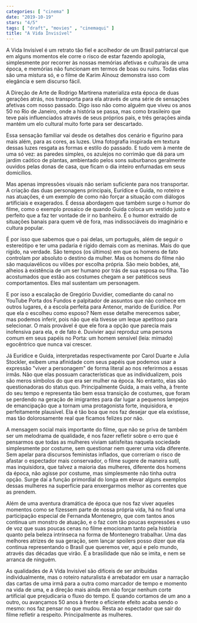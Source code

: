 ```yaml
---
categories: [ "cinema" ]
date: "2019-10-19"
stars: "4/5"
tags: [ "draft", "movies" , "cinemaqui" ]
title: "A Vida Invisível"
---
```

A Vida Invisível é um retrato tão fiel e acolhedor de um Brasil
patriarcal que em alguns momentos ele corre o risco de estar fazendo
apologia, simplesmente por recorrer às nossas memórias afetivas e
culturais de uma época, e memórias não funcionam em termos de boas
ou ruins. Todas elas são uma mistura só, e o filme de Karim Aïnouz
demonstra isso com elegância e sem discurso fácil.

A Direção de Arte de Rodrigo Martirena materializa esta época de duas
gerações atrás, nos transporta para ela através de uma série de
sensações afetivas com nosso passado. Digo isso não como alguém que
viveu os anos 50 no Rio de Janeiro, onde a história se passa, mas como
brasileiro que teve pais influenciados através de seus próprios pais,
e três gerações ainda mantém um elo cultural muito forte para ser
descartado.

Essa sensação familiar vai desde os detalhes dos cenário e figurino
para mais além, para as cores, as luzes. Uma fotografia inspirada em
textura dessas luzes resgata as formas e estilo do passado. E tudo vem
à mente de uma só vez: as paredes simples, os azulejos no corrimão que
dá para um jardim caótico de plantas, ambientado pelos sons suburbanos
geralmente ouvidos pelas donas de casa, que ficam o dia inteiro enfurnadas
em seus domicílios.

Mas apenas impressões visuais não seriam suficiente para nos
transportar. A criação das duas personagens principais, Eurídice e
Guida, no roteiro e nas atuações, é um exemplo de como não forçar
a situação com diálogos artificiais e exagerados. É dessa abordagem
que também surge o humor do filme, como o exemplo prosaico de quando
Guida coloca um vestido justo e perfeito que a faz ter vontade de ir no
banheiro. É o humor extraído de situações banais para quem vê de
fora, mas indissociáveis do imaginário e cultura popular.

É por isso que sabemos que o pai delas, um português, além de seguir
o estereótipo e ter uma padaria é rígido demais com as meninas. Mais
do que rígido, na verdade. São tempos (os últimos) em que os homens
de fato controlam por absoluto o destino da mulher. Mas os homens do
filme não são maquiavélicos ou vilões por escolha própria. São
meio bobões, até, alheios à existência de um ser humano por trás
de sua esposa ou filha. Tão acostumados que estão aos costumes chegam
a ser patéticos seus comportamentos. Eles mal sustentam um personagem.

E por isso a escalação de Gregório Duvidier, comediante do
canal no YouTube Porta dos Fundos e palpitador de assuntos que não
conhece em outros lugares, é a escola perfeita para Antenor, marido
de Eurídice. Por que ela o escolheu como esposo? Nem esse detalhe
merecemos saber, mas podemos inferir, pois não que ela tivesse um leque
apetitoso para selecionar. O mais provável é que ele fora a opção que
parecia mais inofensiva para ela, e de fato é. Duvivier aqui reproduz
uma persona comum em seus papéis no Porta: um homem sensível (leia:
mimado) egocêntrico que nunca vai crescer.

Já Eurídice e Guida, interpretadas respectivamente por Carol Duarte e
Julia Stockler, exibem uma afinidade com seus papéis que podemos usar a
expressão "viver a personagem" de forma literal ao nos referirmos a essas
irmãs. Não que elas possuam características que as individualizem,
pois são meros símbolos do que era ser mulher na época. No entanto,
elas são questionadoras do status quo. Principalmente Guida, a mais
velha, à frente do seu tempo e representa tão bem essa transição
de costumes, que foram se perdendo na geração de imigrantes para dar
lugar a pequenos lampejos de emancipação que a tornam uma protagonista
forte, inquisidora, e perfeitamente plausível. Ela é tão boa que nos
faz desejar que ela existisse, mas tão dolorosamente real que ficamos
felizes por não.

A mensagem social mais importante do filme, que não se priva de
também ser um melodrama de qualidade, é nos fazer refletir sobre o
erro que é pensarmos que todas as mulheres viviam satisfeitas naquela
sociedade simplesmente por costume, sem questionar nem querer uma vida
diferente. Sem apelar para discursos feministas inflados, que correriam o
risco de afastar o espectador mais conservador, o filme sugere de maneira
sutil, mas inquisidora, que talvez a maioria das mulheres, diferente
dos homens da época, não agisse por costume, mas simplesmente não
tinha outra opção. Surge daí a função primordial do longa em elevar
alguns exemplos dessas mulheres na superfície para enxergarmos melhor
as correntes que as prendem.

Além de uma aventura dramática de época que nos faz viver aqueles
momentos como se fizessem parte de nossa própria vida, há no final
uma participação especial de Fernanda Montenegro, que com tantos anos
continua um monstro de atuação, e o faz com tão poucas expressões e
uso de voz que suas poucas cenas no filme emocionam tanto pela história
quanto pela beleza intrínseca na forma de Montenegro trabalhar. Uma das
melhores atrizes de sua geração, sem lançar spoilers posso dizer que
ela continua representando o Brasil que queremos ver, aqui e pelo mundo,
através das décadas que virão. É a brasilidade que não se imita,
e nem se arranca de ninguém.

As qualidades de A Vida Invisível são difíceis de ser atribuídas
individualmente, mas o roteiro naturalista é arrebatador em usar a
narração das cartas de uma irmã para a outra como marcador de tempo e
momento na vida de uma, e a direção mais ainda em não forçar nenhum
corte artificial que prejudicaria o fluxo do tempo. E quando cortamos
de um ano a outro, ou avançamos 50 anos à frente o eficiente efeito
acaba sendo o mesmo: nos faz pensar no que mudou. Resta ao espectador
que sair do filme refletir a respeito. Principalmente as mulheres.
